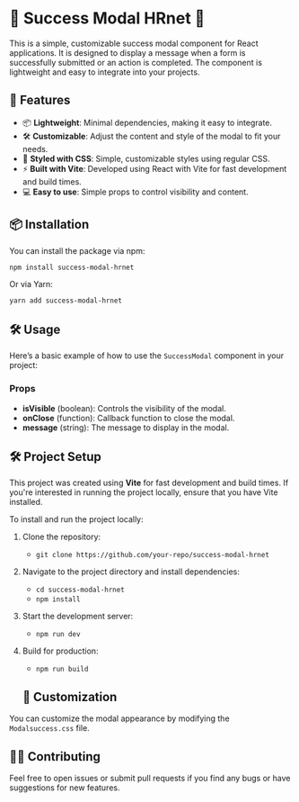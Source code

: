 # 🎉 Success Modal HRnet 🎉

This is a simple, customizable success modal component for React applications. It is designed to display a message when a form is successfully submitted or an action is completed. The component is lightweight and easy to integrate into your projects.

## 🚀 Features

-   📦 **Lightweight**: Minimal dependencies, making it easy to integrate.
-   🛠️ **Customizable**: Adjust the content and style of the modal to fit your needs.
-   🎨 **Styled with CSS**: Simple, customizable styles using regular CSS.
-   ⚡ **Built with Vite**: Developed using React with Vite for fast development and build times.
-   💻 **Easy to use**: Simple props to control visibility and content.

## 📦 Installation

You can install the package via npm:

```bash
npm install success-modal-hrnet
```

Or via Yarn:

```
yarn add success-modal-hrnet
```

## 🛠️ Usage

Here’s a basic example of how to use the `SuccessModal` component in your project:

### Props

-   **isVisible** (boolean): Controls the visibility of the modal.
-   **onClose** (function): Callback function to close the modal.
-   **message** (string): The message to display in the modal.

## 🛠 Project Setup

This project was created using **Vite** for fast development and build times. If you're interested in running the project locally, ensure that you have Vite installed.

To install and run the project locally:

1. Clone the repository:
    - `git clone https://github.com/your-repo/success-modal-hrnet`
2. Navigate to the project directory and install dependencies:

    - `cd success-modal-hrnet`
    - `npm install`

3. Start the development server:

    - `npm run dev`

4. Build for production:

    - `npm run build`

    ## 🎨 Customization

You can customize the modal appearance by modifying the `Modalsuccess.css` file.

## 🧑‍💻 Contributing

Feel free to open issues or submit pull requests if you find any bugs or have suggestions for new features.

